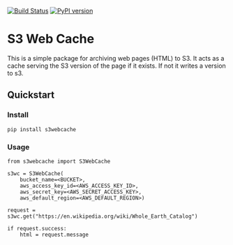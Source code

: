 [![Build Status](https://travis-ci.org/wharton/S3WebCache.svg?branch=master)](https://travis-ci.org/wharton/S3WebCache)
[![PyPI version](https://badge.fury.io/py/S3WebCache.svg)](https://badge.fury.io/py/S3WebCache)

# S3 Web Cache
This is a simple package for archiving web pages (HTML) to S3. It acts as a cache serving the S3 version of the page if it exists. If not it writes a version to s3.

## Quickstart

### Install

`pip install s3webcache`

### Usage

```
from s3webcache import S3WebCache

s3wc = S3WebCache(
    bucket_name=<BUCKET>,
    aws_access_key_id=<AWS_ACCESS_KEY_ID>,
    aws_secret_key=<AWS_SECRET_ACCESS_KEY>,
    aws_default_region=<AWS_DEFAULT_REGION>)

request = s3wc.get("https://en.wikipedia.org/wiki/Whole_Earth_Catalog")

if request.success:
    html = request.message
```
